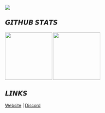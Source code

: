 ![](https://i.imgur.com/hKoTBJ0.png)

## 𝙂𝙄𝙏𝙃𝙐𝘽 𝙎𝙏𝘼𝙏𝙎

<h4>
  <img height="155" src="https://github-readme-stats.vercel.app/api?username=notghex&show_icons=true&theme=dracula&hide_border=true&locale=en">
  <img height="155" src="https://github-readme-stats.vercel.app/api/top-langs?username=notghex&show_icons=true&langs_count=6&theme=dracula&hide_border=true&locale=en&layout=compact">
</h4>

## 𝙇𝙄𝙉𝙆𝙎

[Website](https://ghex.is-a.dev) | [Discord](https://discordapp.com/users/749120018771345488)

<!-- :3 -->
